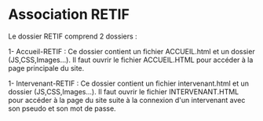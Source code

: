 # Association RETIF 

Le dossier RETIF comprend 2 dossiers :

1- Accueil-RETIF : Ce dossier contient un fichier ACCUEIL.html et un dossier (JS,CSS,Images...). Il faut ouvrir le fichier ACCUEIL.HTML pour accéder à la page principale du site.

1- Intervenant-RETIF : Ce dossier contient un fichier intervenant.html et un dossier (JS,CSS,Images...). Il faut ouvrir le fichier INTERVENANT.HTML pour accéder à la page du site suite à la connexion d'un intervenant avec son pseudo et son mot de passe.
